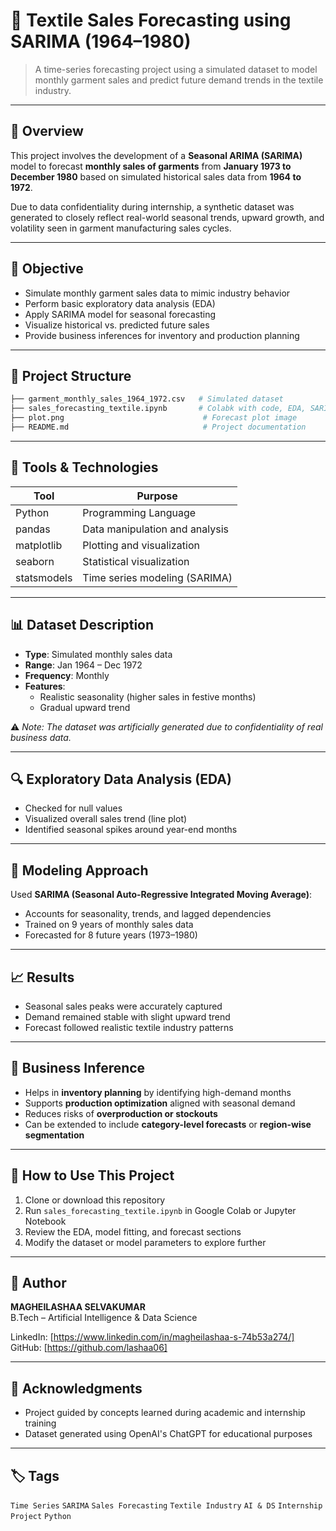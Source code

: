 # 🧵 Textile Sales Forecasting using SARIMA (1964–1980)

> A time-series forecasting project using a simulated dataset to model monthly garment sales and predict future demand trends in the textile industry.

---

## 📌 Overview

This project involves the development of a **Seasonal ARIMA (SARIMA)** model to forecast **monthly sales of garments** from **January 1973 to December 1980** based on simulated historical sales data from **1964 to 1972**.

Due to data confidentiality during internship, a synthetic dataset was generated to closely reflect real-world seasonal trends, upward growth, and volatility seen in garment manufacturing sales cycles.

---

## 🎯 Objective

- Simulate monthly garment sales data to mimic industry behavior  
- Perform basic exploratory data analysis (EDA)  
- Apply SARIMA model for seasonal forecasting  
- Visualize historical vs. predicted future sales  
- Provide business inferences for inventory and production planning  

---

## 📂 Project Structure

```bash
├── garment_monthly_sales_1964_1972.csv   # Simulated dataset
├── sales_forecasting_textile.ipynb       # Colabk with code, EDA, SARIMA model
├── plot.png                               # Forecast plot image 
├── README.md                              # Project documentation
```

---

## 🧰 Tools & Technologies

| Tool        | Purpose                          |
|-------------|----------------------------------|
| Python      | Programming Language             |
| pandas      | Data manipulation and analysis   |
| matplotlib  | Plotting and visualization       |
| seaborn     | Statistical visualization        |
| statsmodels | Time series modeling (SARIMA)    |

---

## 📊 Dataset Description

- **Type**: Simulated monthly sales data  
- **Range**: Jan 1964 – Dec 1972  
- **Frequency**: Monthly  
- **Features**:
  - Realistic seasonality (higher sales in festive months)
  - Gradual upward trend
  

⚠️ *Note: The dataset was artificially generated due to confidentiality of real business data.*

---

## 🔍 Exploratory Data Analysis (EDA)

- Checked for null values  
- Visualized overall sales trend (line plot)   
- Identified seasonal spikes around year-end months  

---

## 🧠 Modeling Approach

Used **SARIMA (Seasonal Auto-Regressive Integrated Moving Average)**:
- Accounts for seasonality, trends, and lagged dependencies  
- Trained on 9 years of monthly sales data  
- Forecasted for 8 future years (1973–1980)  

---

## 📈 Results

- Seasonal sales peaks were accurately captured  
- Demand remained stable with slight upward trend  
- Forecast followed realistic textile industry patterns  

---

## 📌 Business Inference

- Helps in **inventory planning** by identifying high-demand months  
- Supports **production optimization** aligned with seasonal demand  
- Reduces risks of **overproduction or stockouts**  
- Can be extended to include **category-level forecasts** or **region-wise segmentation**

---

## 📎 How to Use This Project

1. Clone or download this repository  
2. Run `sales_forecasting_textile.ipynb` in Google Colab or Jupyter Notebook  
3. Review the EDA, model fitting, and forecast sections  
4. Modify the dataset or model parameters to explore further  

---

## 👤 Author

**MAGHEILASHAA SELVAKUMAR**  
B.Tech – Artificial Intelligence & Data Science  

LinkedIn: [https://www.linkedin.com/in/magheilashaa-s-74b53a274/]
GitHub: [https://github.com/lashaa06]

---

## 📌 Acknowledgments

- Project guided by concepts learned during academic and internship training  
- Dataset generated using OpenAI's ChatGPT for educational purposes  

---

## 🏷️ Tags

`Time Series` `SARIMA` `Sales Forecasting` `Textile Industry` `AI & DS` `Internship Project` `Python`
